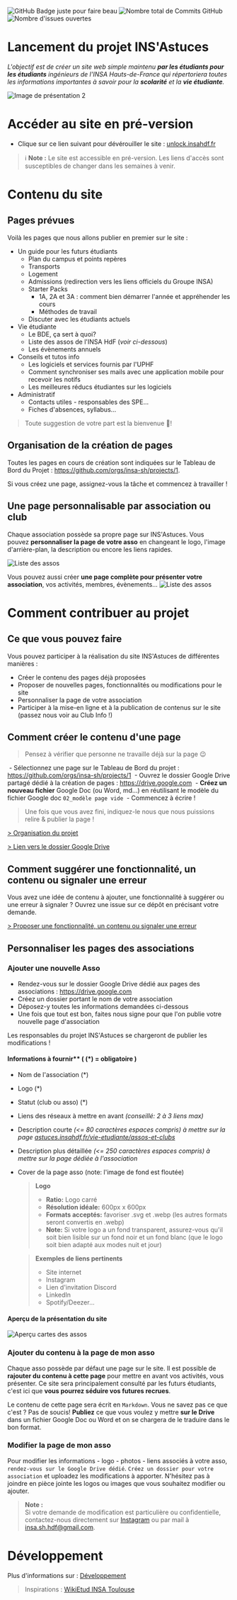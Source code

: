 ![GitHub Badge juste pour faire beau](https://img.shields.io/badge/INS'Astuces-HdF-pink?style=for-the-badge&logo=github&logoColor=white) 
![Nombre total de Commits GitHub](https://img.shields.io/github/commit-activity/t/insa-sh/INSAstuces?style=for-the-badge)
![Nombre d'issues ouvertes](https://img.shields.io/github/issues/insa-sh/INSAstuces?style=for-the-badge)

# Lancement du projet INS'Astuces

_L'objectif est de créer un site web simple maintenu **par les étudiants pour les étudiants** ingénieurs de l'INSA Hauts-de-France qui répertoriera toutes les informations importantes à savoir pour la **scolarité** et la **vie étudiante**._

![Image de présentation 2](readmefiles/presentation1.png)

# Accéder au site en pré-version

- Clique sur ce lien suivant pour dévérouiller le site : [unlock.insahdf.fr](https://unlock.insahdf.fr/)

 > ℹ️ **Note :** Le site est accessible en pré-version. Les liens d'accès sont susceptibles de changer dans les semaines à venir. 


# Contenu du site 

## Pages prévues

Voilà les pages que nous allons publier en premier sur le site :

- Un guide pour les futurs étudiants
    - Plan du campus et points repères
    - Transports
    - Logement
    - Admissions (redirection vers les liens officiels du Groupe INSA)
    - Starter Packs
        - 1A, 2A et 3A : comment bien démarrer l'année et appréhender les cours
        - Méthodes de travail
    - Discuter avec les étudiants actuels
- Vie étudiante
    - Le BDE, ça sert à quoi?
    - Liste des assos de l'INSA HdF (*voir ci-dessous*)
    - Les évènements annuels
- Conseils et tutos info
    - Les logiciels et services fournis par l'UPHF
    - Comment synchroniser ses mails avec une application mobile pour recevoir les notifs
    - Les meilleures réducs étudiantes sur les logiciels
- Administratif
    - Contacts utiles - responsables des SPE...
    - Fiches d'absences, syllabus...

> Toute suggestion de votre part est la bienvenue 🤝!

## Organisation de la création de pages
Toutes les pages en cours de création sont indiquées sur le Tableau de Bord du Projet : https://github.com/orgs/insa-sh/projects/1.

Si vous créez une page, assignez-vous la tâche et commencez à travailler !
## Une page personnalisable par association ou club
Chaque association possède sa propre page sur INS'Astuces. Vous pouvez **personnaliser la page de votre asso** en changeant le logo, l'image d'arrière-plan, la description ou encore les liens rapides. 

![Liste des assos](readmefiles/apercu-page-assos.png) 


Vous pouvez aussi créer **une page complète pour présenter votre association**, vos activités, membres, évènements...
![Liste des assos](readmefiles/apercu-page-asso.png) 

# Comment contribuer au projet
## Ce que vous pouvez faire
Vous pouvez participer à la réalisation du site INS'Astuces de différentes manières : 
- Créer le contenu des pages déjà proposées
- Proposer de nouvelles pages, fonctionnalités ou modifications pour le site
- Personnaliser la page de votre association
- Participer à la mise-en ligne et à la publication de contenus sur le site (passez nous voir au Club Info !)

## Comment créer le contenu d'une page

> Pensez à vérifier que personne ne travaille déjà sur la page 😉

 - Sélectionnez une page sur le Tableau de Bord du projet : https://github.com/orgs/insa-sh/projects/1
 - Ouvrez le dossier Google Drive partagé dédié à la création de pages : https://drive.google.com
 - **Créez un nouveau fichier** Google Doc (ou Word, md...) en réutilisant le modèle du fichier Google doc `02_modèle page vide`
 - Commencez à écrire !

> Une fois que vous avez fini, indiquez-le nous que nous puissions relire & publier la page !

[> Organisation du projet](https://github.com/orgs/insa-sh/projects/1)

[> Lien vers le dossier Google Drive](https://example.com/)

## Comment suggérer une fonctionnalité, un contenu ou signaler une erreur

Vous avez une idée de contenu à ajouter, une fonctionnalité à suggérer ou une erreur à signaler ? Ouvrez une issue sur ce dépôt en précisant votre demande.

[> Proposer une fonctionnalité, un contenu ou signaler une erreur](https://github.com/insa-sh/INSAstuces/issues/new)

## Personnaliser les pages des associations

### Ajouter une nouvelle Asso

- Rendez-vous sur le dossier Google Drive dédié aux pages des associations : https://drive.google.com
- Créez un dossier portant le nom de votre association
- Déposez-y toutes les informations demandées ci-dessous
- Une fois que tout est bon, faites nous signe pour que l'on publie votre nouvelle page d'association

Les responsables du projet INS'Astuces se chargeront de publier les modifications !



#### Informations à fournir** ( (\*) = obligatoire )
- Nom de l'association (\*)
- Logo (\*)
- Statut (club ou asso) (\*)
- Liens des réseaux à mettre en avant _(conseillé: 2 à 3 liens max)_
- Description courte _(<= 80 caractères espaces compris) à mettre sur la page [astuces.insahdf.fr/vie-etudiante/assos-et-clubs](https://astuces.insahdf.fr/vie-etudiante/assos-et-clubs)_
- Description plus détaillée _(<= 250 caractères espaces compris) à mettre sur la page dédiée à l'association_
- Cover de la page asso (note: l'image de fond est floutée)


    > **Logo**
    > - **Ratio:** Logo carré <br/>
    > - **Résolution idéale:** 600px x 600px<br/>
    > - **Formats acceptés:** favoriser .svg et .webp  (les autres formats seront convertis en .webp) <br/>
    > - **Note:** Si votre logo a un fond transparent, assurez-vous qu'il soit bien lisible sur un fond noir et un fond blanc (que le logo soit bien adapté aux modes nuit et jour)

    >  **Exemples de liens pertinents**
    >- Site internet
    >- Instagram
    >- Lien d'invitation Discord
    >- LinkedIn
    >- Spotify/Deezer...

#### Aperçu de la présentation du site

![Aperçu cartes des assos](readmefiles/apercu-page-assos.png)

### Ajouter du contenu à la page de mon asso
Chaque asso possède par défaut une page sur le site. Il est possible de **rajouter du contenu à cette page** pour mettre en avant vos activités, vous présenter. Ce site sera principalement consulté par les futurs étudiants, c'est ici que **vous pourrez séduire vos futures recrues**.

Le contenu de cette page sera écrit en `Markdown`. Vous ne savez pas ce que c'est ? Pas de soucis! **Publiez** ce que vous voulez y mettre **sur le Drive** dans un fichier Google Doc ou Word et on se chargera de le traduire dans le bon format.

### Modifier la page de mon asso

Pour modifier les informations - logo - photos - liens associés à votre asso, `rendez-vous sur le Google Drive dédié`. `Créez un dossier pour votre association` et uploadez les modifications à apporter. N'hésitez pas à joindre en pièce jointe les logos ou images que vous souhaitez modifier ou ajouter.

> **Note :**<br>
> Si votre demande de modification est particulière ou confidentielle, contactez-nous directement sur [Instagram](https://instagram.com/clubinfoinsahdf) ou par mail à [insa.sh.hdf@gmail.com](mailto:insa.sh.hdf@gmail.com).


# Développement

Plus d'informations sur : [Développement](https://github.com/insa-sh/INSAstuces/blob/main/INSAstuces/README.md)

> Inspirations : [WikiEtud INSA Toulouse](https://wiki.etud.insa-toulouse.fr/)

